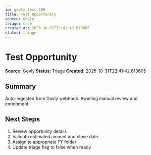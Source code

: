 ```yaml
---
id: govly_test_109
title: Test Opportunity
source: Govly
triage: true
created_at: 2025-10-31T22:41:42.613605
status: triage
---
```


# Test Opportunity

**Source:** Govly
**Status:** Triage
**Created:** 2025-10-31T22:41:42.613605

## Summary

Auto-ingested from Govly webhook. Awaiting manual review and enrichment.

## Next Steps

1. Review opportunity details
2. Validate estimated amount and close date
3. Assign to appropriate FY folder
4. Update triage flag to false when ready
